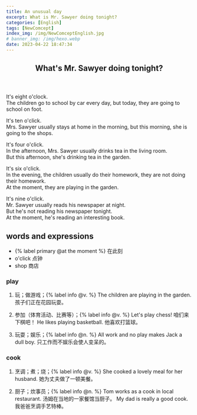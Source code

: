 ```yaml
---
title: An unusual day
excerpt: What is Mr. Sawyer doing tonight?
categories: [English]
tags: [NewComcept]
index_img: /img/NewComceptEnglish.jpg
# banner_img: /img/hexo.webp
date: 2023-04-22 18:47:34
---
```

<article class="the-dialogue">
	<header>
    	<h2>What's Mr. Sawyer doing tonight?</h2>
    </header>
    <p class="responder" title="Man">It's eight o'clock.<br>The children go to school by car every day, but today, they are going to school on foot.</p>
    <p class="responder" title="Man">It's ten o'click.<br>Mrs. Sawyer usually stays at home in the morning, but this morning, she is going to the shops.</p>
    <p class="responder" title="Man">It's four o'click.<br>In the afternoon, Mrs. Sawyer usually drinks tea in the living room.<br>But this afternoon, she's drinking tea in the garden.</p>
    <p class="responder" title="Man">It's six o'click.<br>In the evening, the children usually do their homework, they are not doing their homework.<br>At the moment, they are playing in the garden.</p>
    <p class="responder" title="Man">It's nine o'click.<br>Mr. Sawyer usually reads his newspaper at night.<br>But he's not reading his newspaper tonight.<br>At the moment, he's reading an interesting book.</p>
</article>

## words and expressions

- {% label primary @at the moment %} 在此刻
- o'click 点钟
- shop 商店

### play

1. 玩；做游戏；{% label info @v. %}
The children are playing in the garden. 孩子们正在花园玩耍。

2. 参加（体育活动、比赛等）；{% label info @v. %}
Let's play chess! 咱们来下棋吧！
He likes playing basketball. 他喜欢打篮球。

3. 玩耍；娱乐；{% label info @n. %}
All work and no  play makes Jack a dull boy. 只工作而不娱乐会使人变呆的。

### cook
1. 烹调；煮；烧；{% label info @v. %}
She cooked a lovely meal for her husband. 她为丈夫做了一顿美餐。

2. 厨子；炊事员；{% label info @n. %}
Tom works as a cook in local restaurant. 汤姆在当地的一家餐馆当厨子。
My dad is really a good cook. 我爸爸烹调手艺特棒。